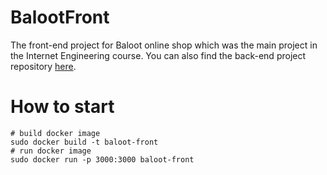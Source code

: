 # BalootFront
The front-end project for Baloot online shop which was the main project in the Internet Engineering course. You can also find the back-end project repository [here](https://github.com/OmidPanakari/Baloot).
# How to start
```
# build docker image
sudo docker build -t baloot-front
# run docker image
sudo docker run -p 3000:3000 baloot-front
```

